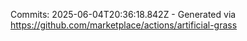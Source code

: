 Commits: 2025-06-04T20:36:18.842Z - Generated via https://github.com/marketplace/actions/artificial-grass
<br>
